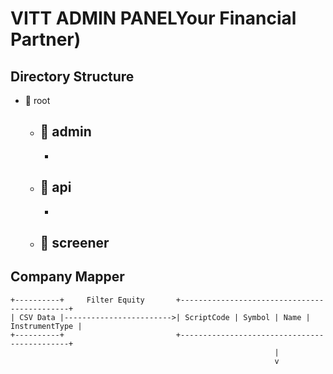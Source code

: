 # VITT ADMIN PANELYour Financial Partner)

## Directory Structure

- 📁 root
	- 📁 admin
		-    
		- 
	- 📁 api
		-
		-	
	- 📁 screener
		- 


## Company Mapper

    +----------+     Filter Equity       +---------------------------------------------+
    | CSV Data |------------------------>| ScriptCode | Symbol | Name | InstrumentType |
    +----------+                         +---------------------------------------------+
                                                               |
                                                               v
                                                    